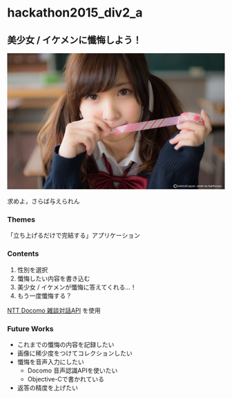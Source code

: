 # hackathon2015_div2_a

## 美少女 / イケメンに懺悔しよう！

![](/Zange/contents/images/main.jpg)

求めよ，さらば与えられん

### Themes
「立ち上げるだけで完結する」アプリケーション


### Contents

1. 性別を選択
2. 懺悔したい内容を書き込む
3. 美少女 / イケメンが懺悔に答えてくれる…！
4. もう一度懺悔する？

[NTT Docomo 雑談対話API](http://dev.smt.docomo.ne.jp/?p=docs.api.page&api_name=dialogue&p_name=api_reference) を使用

### Future Works
* これまでの懺悔の内容を記録したい
* 画像に稀少度をつけてコレクションしたい
* 懺悔を音声入力にしたい
  - Docomo 音声認識APIを使いたい
  - Objective-Cで書かれている
* 返答の精度を上げたい
